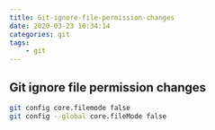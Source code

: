 ```yaml
---
title: Git-ignore-file-permission-changes
date: 2020-03-23 10:34:14
categories: git
tags:
    - git
---
```


## Git ignore file permission changes

```bash
git config core.filemode false
git config --global core.fileMode false
```
